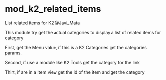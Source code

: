 # mod_k2_related_items
List related items for K2
@Javi_Mata

This module try get the actual categories to display a list of related items for category

First, get the Menu value, if this is a K2 Categories get the categories params.

Second, if use a module like K2 Tools get the category for the link

Thirt, if are in a Item view get the id of the item and get the category

